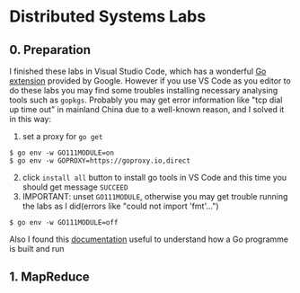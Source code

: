 # Distributed Systems Labs

## 0. Preparation

I finished these labs in Visual Studio Code, which has a wonderful [Go extension](https://marketplace.visualstudio.com/items?itemName=golang.go) provided by Google. However if you use VS Code as you editor to do these labs you may find some troubles installing necessary analysing tools such as `gopkgs`. Probably you may get error information like "tcp dial up time out" in mainland China due to a well-known reason, and I solved it in this way:
1. set a proxy for `go get`
```
$ go env -w GO111MODULE=on
$ go env -w GOPROXY=https://goproxy.io,direct
```

2. click `install all` button to install go tools in VS Code and this time you  should get message `SUCCEED`
3. IMPORTANT: unset `GO111MODULE`, otherwise you may get trouble running the labs as I did(errors like "could not import 'fmt'...")
```
$ go env -w GO111MODULE=off
```

Also I found this [documentation](https://golang.org/doc/code) useful to understand how a Go programme is built and run

## 1. MapReduce